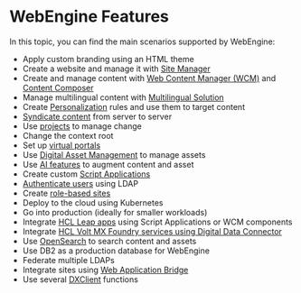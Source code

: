 # WebEngine Features

In this topic, you can find the main scenarios supported by WebEngine:

- Apply custom branding using an HTML theme
- Create a website and manage it with [Site Manager](../../../manage_content/wcm_authoring/inline_editing/index.md)
- Create and manage content with [Web Content Manager (WCM)](../../../manage_content/wcm_authoring/index.md) and [Content Composer](../../../manage_content/wcm_authoring/content_composer/index.md)
- Manage multilingual content with [Multilingual Solution](../../../manage_content/wcm_authoring/multi_lingual/index.md)
- Create [Personalization](../../../build_sites/practitioner_studio/personalization.md) rules and use them to target content
- [Syndicate content](../../../manage_content/wcm_delivery/syndication/index.md) from server to server
- Use [projects](../../../build_sites/create_sites/adding_pages_content_more/projects_organizing_coord_chgs_site/index.md) to manage change
- Change the context root
- Set up [virtual portals](../../../build_sites/virtual_portal/index.md)
- Use [Digital Asset Management](../../../manage_content/digital_assets/index.md) to manage assets
- Use [AI features](../../../manage_content/wcm_authoring/authoring_portlet/content_management_artifacts/elements/wcm_dev_elements_ai_assistance.md) to augment content and asset
- Create custom [Script Applications](../../../extend_dx/script_application/index.md)
- [Authenticate users](../../../deployment/manage/security/people/authentication/user_registry/index.md) using LDAP
- Create [role-based sites](../role_based_access.md)
- Deploy to the cloud using Kubernetes
- Go into production (ideally for smaller workloads)
- Integrate [HCL Leap apps](../../../extend_dx/integration/leap/index.md) using Script Applications or WCM components
- Integrate [HCL Volt MX Foundry services using Digital Data Connector](../../../extend_dx/ddc/integrating_voltmx_foundry/index.md)
- Use [OpenSearch](../../../deployment/manage/container_configuration/configure_opensearch/index.md) to search content and assets
- Use DB2 as a production database for WebEngine
- Federate multiple LDAPs
- Integrate sites using [Web Application Bridge](../../../extend_dx/integration/wab/wab/index.md)
- Use several [DXClient](../../../extend_dx/development_tools/dxclient/index.md) functions